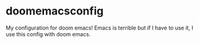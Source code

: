 # doomemacsconfig
My configuration for doom emacs!
Emacs is terrible but if I have to use it, I use this config with doom emacs.
